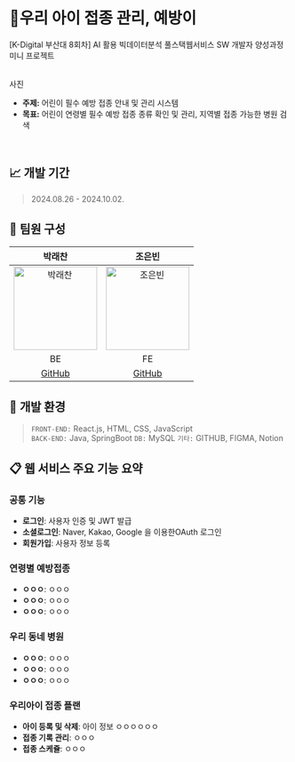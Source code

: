 # 💉우리 아이 접종 관리, 예방이
[K-Digital 부산대 8회차] AI 활용 빅데이터분석 풀스택웹서비스 SW 개발자 양성과정 미니 프로젝트

<br>
사진


- **주제:** 어린이 필수 예방 접종 안내 및 관리 시스템
- **목표:** 어린이 연령별 필수 예방 접종 종류 확인 및 관리, 지역별 접종 가능한 병원 검색

<br>

## 📈 개발 기간
> 2024.08.26 - 2024.10.02.
&nbsp;

## 👥 팀원 구성


| 박래찬 | 조은빈 | 
|:------:|:------:|
| <img src="" alt="박래찬" width="150"> | <img src="" alt="조은빈" width="150"> | 
| BE | FE |
| [GitHub](https://github.com/chani1352) | [GitHub](https://github.com/iambean-git) | 


## 🔧 개발 환경
> `FRONT-END:` React.js, HTML, CSS, JavaScript  
> `BACK-END:` Java, SpringBoot
> `DB:` MySQL
> `기타:` GITHUB, FIGMA, Notion

## 📋 웹 서비스 주요 기능 요약
### 공통 기능
- **로그인**: 사용자 인증 및 JWT 발급
- **소셜로그인**: Naver, Kakao, Google 을 이용한OAuth 로그인
- **회원가입**: 사용자 정보 등록

### 연령별 예방접종
- **ㅇㅇㅇ**: ㅇㅇㅇ 
- **ㅇㅇㅇ**: ㅇㅇㅇ
- **ㅇㅇㅇ**: ㅇㅇㅇ
  
### 우리 동네 병원
- **ㅇㅇㅇ**: ㅇㅇㅇ
- **ㅇㅇㅇ**: ㅇㅇㅇ
- **ㅇㅇㅇ**: ㅇㅇㅇ

### 우리아이 접종 플랜
- **아이 등록 및 삭제**: 아이 정보 ㅇㅇㅇㅇㅇㅇ
- **접종 기록 관리**: ㅇㅇㅇ
- **접종 스케쥴**: ㅇㅇㅇ
